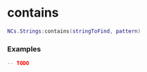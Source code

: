 # contains

```lua
NCs.Strings:contains(stringToFind, pattern)
```

### Examples

```lua
-- TODO
```